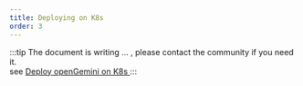```yaml
---
title: Deploying on K8s
order: 3
---
```


:::tip
The document is writing ... , please contact the community if you need it.   
see [Deploy openGemini on K8s ](http://localhost:8080/deploy-on-k8s/about/introduction.html)
:::
